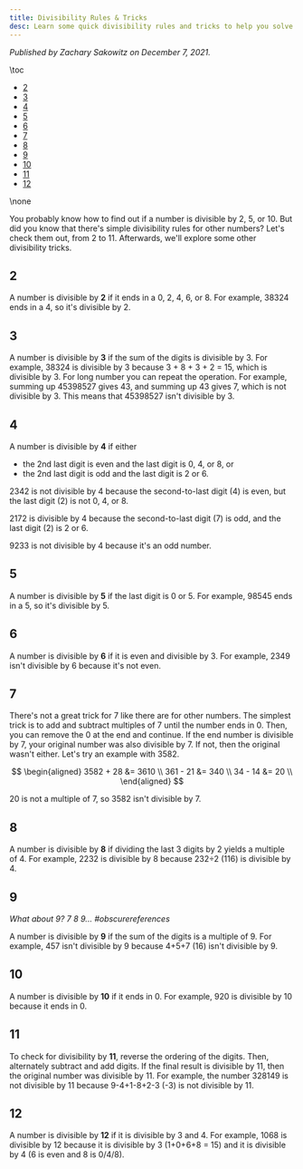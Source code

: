 ```yaml
---
title: Divisibility Rules & Tricks
desc: Learn some quick divisibility rules and tricks to help you solve division problems faster.
---
```


_Published by Zachary Sakowitz on December 7, 2021._

\toc

- [2](#2)
- [3](#3)
- [4](#4)
- [5](#5)
- [6](#6)
- [7](#7)
- [8](#8)
- [9](#9)
- [10](#10)
- [11](#11)
- [12](#12)

\none

You probably know how to find out if a number is divisible by 2, 5, or 10. But did you know that there's simple divisibility rules for other numbers? Let's check them out, from 2 to 11. Afterwards, we'll explore some other divisibility tricks.

## 2

A number is divisible by **2** if it ends in a 0, 2, 4, 6, or 8. For example, 38324 ends in a 4, so it's divisible by 2.

## 3

A number is divisible by **3** if the sum of the digits is divisible by 3. For example, 38324 is divisible by 3 because 3 + 8 + 3 + 2 = 15, which is divisible by 3. For long number you can repeat the operation. For example, summing up 45398527 gives 43, and summing up 43 gives 7, which is not divisible by 3. This means that 45398527 isn't divisible by 3.

## 4

A number is divisible by **4** if either

- the 2nd last digit is even and the last digit is 0, 4, or 8, or
- the 2nd last digit is odd and the last digit is 2 or 6.

2342 is not divisible by 4 because the second-to-last digit (4) is even, but the last digit (2) is not 0, 4, or 8.

2172 is divisible by 4 because the second-to-last digit (7) is odd, and the last digit (2) is 2 or 6.

9233 is not divisible by 4 because it's an odd number.

## 5

A number is divisible by **5** if the last digit is 0 or 5. For example, 98545 ends in a 5, so it's divisible by 5.

## 6

A number is divisible by **6** if it is even and divisible by 3. For example, 2349 isn't divisible by 6 because it's not even.

## 7

There's not a great trick for 7 like there are for other numbers. The simplest trick is to add and subtract multiples of 7 until the number ends in 0. Then, you can remove the 0 at the end and continue. If the end number is divisible by 7, your original number was also divisible by 7. If not, then the original wasn't either. Let's try an example with 3582.

$$
\begin{aligned}
3582 + 28 &= 3610 \\
361 - 21 &= 340 \\
34 - 14 &= 20 \\
\end{aligned}
$$

20 is not a multiple of 7, so 3582 isn't divisible by 7.

## 8

A number is divisible by **8** if dividing the last 3 digits by 2 yields a multiple of 4. For example, 2232 is divisible by 8 because 232÷2 (116) is divisible by 4.

## 9

_What about 9? 7 8 9... #obscurereferences_

A number is divisible by **9** if the sum of the digits is a multiple of 9. For example, 457 isn't divisible by 9 because 4+5+7 (16) isn't divisible by 9.

## 10

A number is divisible by **10** if it ends in 0. For example, 920 is divisible by 10 because it ends in 0.

## 11

To check for divisibility by **11**, reverse the ordering of the digits. Then, alternately subtract and add digits. If the final result is divisible by 11, then the original number was divisible by 11. For example, the number 328149 is not divisible by 11 because 9-4+1-8+2-3 (-3) is not divisible by 11.

## 12

A number is divisible by **12** if it is divisible by 3 and 4. For example, 1068 is divisible by 12 because it is divisible by 3 (1+0+6+8 = 15) and it is divisible by 4 (6 is even and 8 is 0/4/8).
